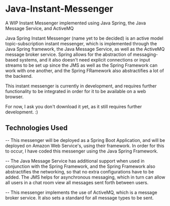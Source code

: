 # Java-Instant-Messenger
A WIP Instant Messenger implemented using Java Spring, the Java Message Service, and ActiveMQ 

Java Spring Instant Messenger (name yet to be decided) is an active model topic-subscription instant messenger, which is implemented through the Java Spring framework, the Java Message Service, as well as the ActiveMQ message broker service. Spring allows for the abstraction of messaging-based systems, and it also doesn't need explicit connections or input streams to be set up since the JMS as well as the Spring Framework can work with one another, and the Spring FRamework also abstractifies a lot of the backend.

This instant messenger is currently in development, and requires further functionality to be integrated in order for it to be
available on a web browser. 

For now, I ask you don't download it yet, as it still requires further development. :) 

## Technologies Used
-- This messenger will be deployed as a Spring Boot Application, and will be deployed on Amazon Web Service's, using their
framework. In order for this to occur, I have coded this messenger using the Java Spring Framework. 

-- The Java Message Service has additional support when used in conjunction with the Spring Framework, and the Spring Framework also abstractifies the 
networking, so that no extra configurations have to be added. The JMS helps for asynchronous 
messaging, which in turn can allow all users in a chat room view all messages sent forth between users. 

-- This messenger implements the use of ActiveMQ, which is a message broker service. 
It also sets a standard for all message types to be sent.
